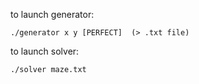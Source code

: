 to launch generator:

    ./generator x y [PERFECT]  (> .txt file)

to launch solver:

    ./solver maze.txt